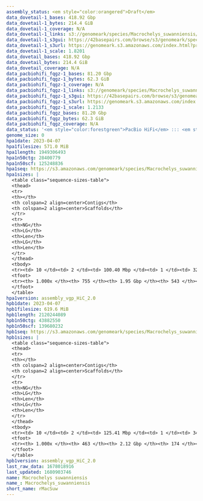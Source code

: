 ```yaml
---
assembly_status: <em style="color:orangered">Draft</em>
data_dovetail-1_bases: 418.92 Gbp
data_dovetail-1_bytes: 214.4 GiB
data_dovetail-1_coverage: N/A
data_dovetail-1_links: s3://genomeark/species/Macrochelys_suwanniensis/rMacSuw1/genomic_data/dovetail/<br>
data_dovetail-1_s3gui: https://42basepairs.com/browse/s3/genomeark/species/Macrochelys_suwanniensis/rMacSuw1/genomic_data/dovetail/
data_dovetail-1_s3url: https://genomeark.s3.amazonaws.com/index.html?prefix=species/Macrochelys_suwanniensis/rMacSuw1/genomic_data/dovetail/
data_dovetail-1_scale: 1.8201
data_dovetail_bases: 418.92 Gbp
data_dovetail_bytes: 214.4 GiB
data_dovetail_coverage: N/A
data_pacbiohifi_fqgz-1_bases: 81.20 Gbp
data_pacbiohifi_fqgz-1_bytes: 62.3 GiB
data_pacbiohifi_fqgz-1_coverage: N/A
data_pacbiohifi_fqgz-1_links: s3://genomeark/species/Macrochelys_suwanniensis/rMacSuw1/genomic_data/pacbio_hifi/<br>
data_pacbiohifi_fqgz-1_s3gui: https://42basepairs.com/browse/s3/genomeark/species/Macrochelys_suwanniensis/rMacSuw1/genomic_data/pacbio_hifi/
data_pacbiohifi_fqgz-1_s3url: https://genomeark.s3.amazonaws.com/index.html?prefix=species/Macrochelys_suwanniensis/rMacSuw1/genomic_data/pacbio_hifi/
data_pacbiohifi_fqgz-1_scale: 1.2133
data_pacbiohifi_fqgz_bases: 81.20 Gbp
data_pacbiohifi_fqgz_bytes: 62.3 GiB
data_pacbiohifi_fqgz_coverage: N/A
data_status: '<em style="color:forestgreen">PacBio HiFi</em> ::: <em style="color:forestgreen">Dovetail</em>'
genome_size: 0
hpa1date: 2023-04-07
hpa1filesize: 571.0 MiB
hpa1length: 1949306493
hpa1n50ctg: 28400779
hpa1n50scf: 125248836
hpa1seq: https://s3.amazonaws.com/genomeark/species/Macrochelys_suwanniensis/rMacSuw1/assembly_vgp_HiC_2.0/rMacSuw1.HiC.hap1.20230407.fasta.gz
hpa1sizes: |
  <table class="sequence-sizes-table">
  <thead>
  <tr>
  <th></th>
  <th colspan=2 align=center>Contigs</th>
  <th colspan=2 align=center>Scaffolds</th>
  </tr>
  <tr>
  <th>NG</th>
  <th>LG</th>
  <th>Len</th>
  <th>LG</th>
  <th>Len</th>
  </tr>
  </thead>
  <tbody>
  <tr><td> 10 </td><td> 2 </td><td> 100.40 Mbp </td><td> 1 </td><td> 329.38 Mbp </td></tr>  <tr><td> 20 </td><td> 4 </td><td> 83.73 Mbp </td><td> 2 </td><td> 253.18 Mbp </td></tr>  <tr><td> 30 </td><td> 7 </td><td> 58.42 Mbp </td><td> 3 </td><td> 195.23 Mbp </td></tr>  <tr><td> 40 </td><td> 12 </td><td> 41.26 Mbp </td><td> 4 </td><td> 128.24 Mbp </td></tr>  <tr style="background-color:#cccccc;"><td> 50 </td><td> 17 </td><td style="background-color:#88ff88;"> 28.40 Mbp </td><td> 5 </td><td style="background-color:#88ff88;"> 125.25 Mbp </td></tr>  <tr><td> 60 </td><td> 26 </td><td> 18.38 Mbp </td><td> 7 </td><td> 115.12 Mbp </td></tr>  <tr><td> 70 </td><td> 41 </td><td> 9.10 Mbp </td><td> 9 </td><td> 96.98 Mbp </td></tr>  <tr><td> 80 </td><td> 70 </td><td> 5.66 Mbp </td><td> 11 </td><td> 43.71 Mbp </td></tr>  <tr><td> 90 </td><td> 127 </td><td> 2.00 Mbp </td><td> 17 </td><td> 22.78 Mbp </td></tr>  <tr><td> 100 </td><td> 755 </td><td> 12.98 Kbp </td><td> 543 </td><td> 12.98 Kbp </td></tr>  </tbody>
  <tfoot>
  <tr><th> 1.000x </th><th> 755 </th><th> 1.95 Gbp </th><th> 543 </th><th> 1.95 Gbp </th></tr>
  </tfoot>
  </table>
hpa1version: assembly_vgp_HiC_2.0
hpb1date: 2023-04-07
hpb1filesize: 619.6 MiB
hpb1length: 2120244089
hpb1n50ctg: 43882550
hpb1n50scf: 139680232
hpb1seq: https://s3.amazonaws.com/genomeark/species/Macrochelys_suwanniensis/rMacSuw1/assembly_vgp_HiC_2.0/rMacSuw1.HiC.hap2.20230407.fasta.gz
hpb1sizes: |
  <table class="sequence-sizes-table">
  <thead>
  <tr>
  <th></th>
  <th colspan=2 align=center>Contigs</th>
  <th colspan=2 align=center>Scaffolds</th>
  </tr>
  <tr>
  <th>NG</th>
  <th>LG</th>
  <th>Len</th>
  <th>LG</th>
  <th>Len</th>
  </tr>
  </thead>
  <tbody>
  <tr><td> 10 </td><td> 2 </td><td> 125.41 Mbp </td><td> 1 </td><td> 345.74 Mbp </td></tr>  <tr><td> 20 </td><td> 4 </td><td> 92.81 Mbp </td><td> 2 </td><td> 261.81 Mbp </td></tr>  <tr><td> 30 </td><td> 6 </td><td> 71.11 Mbp </td><td> 3 </td><td> 200.77 Mbp </td></tr>  <tr><td> 40 </td><td> 9 </td><td> 58.08 Mbp </td><td> 4 </td><td> 143.52 Mbp </td></tr>  <tr style="background-color:#cccccc;"><td> 50 </td><td> 14 </td><td style="background-color:#88ff88;"> 43.88 Mbp </td><td> 5 </td><td style="background-color:#88ff88;"> 139.68 Mbp </td></tr>  <tr><td> 60 </td><td> 19 </td><td> 32.50 Mbp </td><td> 7 </td><td> 125.73 Mbp </td></tr>  <tr><td> 70 </td><td> 26 </td><td> 27.59 Mbp </td><td> 9 </td><td> 103.31 Mbp </td></tr>  <tr><td> 80 </td><td> 36 </td><td> 15.31 Mbp </td><td> 11 </td><td> 87.05 Mbp </td></tr>  <tr><td> 90 </td><td> 58 </td><td> 5.64 Mbp </td><td> 16 </td><td> 25.05 Mbp </td></tr>  <tr><td> 100 </td><td> 463 </td><td> 18.44 Kbp </td><td> 174 </td><td> 18.44 Kbp </td></tr>  </tbody>
  <tfoot>
  <tr><th> 1.000x </th><th> 463 </th><th> 2.12 Gbp </th><th> 174 </th><th> 2.12 Gbp </th></tr>
  </tfoot>
  </table>
hpb1version: assembly_vgp_HiC_2.0
last_raw_data: 1678018916
last_updated: 1680903746
name: Macrochelys suwanniensis
name_: Macrochelys_suwanniensis
short_name: rMacSuw
---
```

